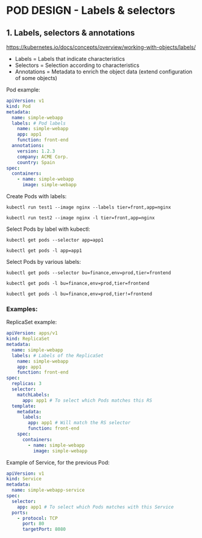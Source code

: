 # POD DESIGN - Labels & selectors

## **1. Labels, selectors & annotations**

https://kubernetes.io/docs/concepts/overview/working-with-objects/labels/

- Labels = Labels that indicate characteristics
- Selectors = Selection according to characteristics
- Annotations = Metadata to enrich the object data (extend configuration of some objects)

Pod example:
```yaml
apiVersion: v1
kind: Pod
metadata:
  name: simple-webapp
  labels: # Pod labels
    name: simple-webapp
    app: app1
    function: front-end
  annotations:
    version: 1.2.3
    company: ACME Corp.
    country: Spain
spec:
  containers:
    - name: simple-webapp
      image: simple-webapp
```

Create Pods with labels:

`kubectl run test1 --image nginx --labels tier=front,app=nginx`

`kubectl run test2 --image nginx -l tier=front,app=nginx`

Select Pods by label with kubectl:

`kubectl get pods --selector app=app1`

`kubectl get pods -l app=app1`

Select Pods by various labels:

`kubectl get pods --selector bu=finance,env=prod,tier=frontend`

`kubectl get pods -l bu=finance,env=prod,tier=frontend`

`kubectl get pods -l bu=finance,env=prod,tier!=frontend`

### Examples:

ReplicaSet example:
```yaml
apiVersion: apps/v1
kind: ReplicaSet
metadata:
  name: simple-webapp
  labels: # Labels of the ReplicaSet
    name: simple-webapp
    app: app1
    function: front-end
spec:
  replicas: 3
  selector:
    matchLabels:
      app: app1 # To select which Pods matches this RS
  template:
    metadata:
      labels:
        app: app1 # Will match the RS selector
        function: front-end
    spec:
      containers:
        - name: simple-webapp
          image: simple-webapp
```

Example of Service, for the previous Pod:
```yaml
apiVersion: v1
kind: Service
metadata:
  name: simple-webapp-service
spec:
  selector:
    app: app1 # To select which Pods matches with this Service
  ports:
    - protocol: TCP
      port: 80
      targetPort: 8080
